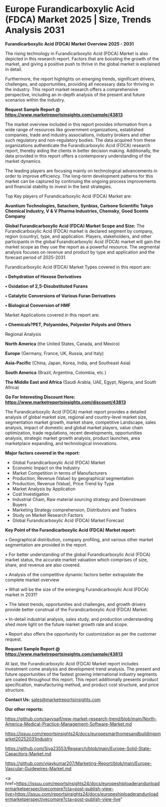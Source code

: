 # Europe Furandicarboxylic Acid (FDCA) Market 2025 | Size, Trends Analysis 2031

<Strong> Furandicarboxylic Acid (FDCA) Market Overview 2025 - 2031</strong>

The rising technology in Furandicarboxylic Acid (FDCA) Market is also depicted in this research report. Factors that are boosting the growth of the market, and giving a positive push to thrive in the global market is explained in detail.

Furthermore, the report highlights on emerging trends, significant drivers, challenges, and opportunities, providing all necessary data for thriving in the industry. This report market research offers a comprehensive perspective, including an in-depth analysis of the present and future scenarios within the industry.

<strong>Request Sample Report @ <a href=https://www.marketreportsinsights.com/sample/43813>https://www.marketreportsinsights.com/sample/43813</a></strong>

The market overview included in this report provides information from a wide range of resources like government organizations, established companies, trade and industry associations, industry brokers and other such regulatory and non-regulatory bodies. The data acquired from these organizations authenticate the Furandicarboxylic Acid (FDCA) research report, thereby aiding the clients in better decision making. Additionally, the data provided in this report offers a contemporary understanding of the market dynamics.

The leading players are focusing mainly on technological advancements in order to improve efficiency. The long-term development patterns for this market can be captured by continuing the ongoing process improvements and financial stability to invest in the best strategies.

Top Key players of Furandicarboxylic Acid (FDCA) Market are:

<strong>Avantium Technologies, Satachem, Synbias, Carbone Scientific Tokyo Chemical Industry, V & V Pharma Industries, Chemsky, Good Scents Company</strong>

<strong><b>Global Furandicarboxylic Acid (FDCA) Market Scope and Size:</b></strong>
The Furandicarboxylic Acid (FDCA) market is declared segment by company, region (country), type, and application. Players, stakeholders, and other participants in the global Furandicarboxylic Acid (FDCA) market will gain the market scope as they use the report as a powerful resource. The segmental analysis focuses on revenue and product by type and application and the forecast period of 2025-2031.

Furandicarboxylic Acid (FDCA) Market Types covered in this report are:

<strong>•  Dehydration of Hexose Derivatives

•  Oxidation of 2,5-Disubstituted Furans

•  Catalytic Conversions of Various Furan Derivatives

•  Biological Conversion of HMF</strong>

Market Applications covered in this report are:

<strong>•  Chemicals?PET, Polyamides, Polyester Polyols and Others</strong> 

Regional Analysis

<strong>North America</strong> (the United States, Canada, and Mexico)

<strong>Europe</strong> (Germany, France, UK, Russia, and Italy)

<strong>Asia-Pacific</strong> (China, Japan, Korea, India, and Southeast Asia)

<strong>South America</strong> (Brazil, Argentina, Colombia, etc.)

<strong>The Middle East and Africa</strong> (Saudi Arabia, UAE, Egypt, Nigeria, and South Africa)

<strong>Go For Interesting Discount Here: <a href=https://www.marketreportsinsights.com/discount/43813>https://www.marketreportsinsights.com/discount/43813</a></strong>

The Furandicarboxylic Acid (FDCA) market report provides a detailed analysis of global market size, regional and country-level market size, segmentation market growth, market share, competitive Landscape, sales analysis, impact of domestic and global market players, value chain optimization, trade regulations, recent developments, opportunities analysis, strategic market growth analysis, product launches, area marketplace expanding, and technological innovations.

<strong><b>Major factors covered in the report:</b></strong>
<ul>
  <li>Global Furandicarboxylic Acid (FDCA) Market </li>
  <li>Economic Impact on the Industry</li>
  <li>Market Competition in terms of Manufacturers</li>
  <li>Production, Revenue (Value) by geographical segmentation</li>
  <li>Production, Revenue (Value), Price Trend by Type</li>
  <li>Market Analysis by Application</li>
  <li>Cost Investigation</li>
  <li>Industrial Chain, Raw material sourcing strategy and Downstream Buyers</li>
  <li>Marketing Strategy comprehension, Distributors and Traders</li>
  <li>Study on Market Research Factors</li>
  <li>Global Furandicarboxylic Acid (FDCA) Market Forecast</li>
</ul>

<strong><b>Key Point of the Furandicarboxylic Acid (FDCA) Market report:</b></strong>

• Geographical distribution, company profiling, and various other market segmentation are provided in the report.

• For better understanding of the global Furandicarboxylic Acid (FDCA) market status, the accurate market valuation which comprises of size, share, and revenue are also covered.

• Analysis of the competitive dynamic factors better extrapolate the complete market overview

• What will be the size of the emerging Furandicarboxylic Acid (FDCA) market in 2031?

• The latest trends, opportunities and challenges, and growth drivers provide better construal of the Furandicarboxylic Acid (FDCA) Market.

• In-detail industrial analysis, sales study, and production understanding shed more light on the future market growth rate and scope.

• Report also offers the opportunity for customization as per the customer request.

<strong>Request Sample Report @ <a href=https://www.marketreportsinsights.com/sample/43813>https://www.marketreportsinsights.com/sample/43813</a></strong>

At last, the Furandicarboxylic Acid (FDCA) Market report includes investment come analysis and development trend analysis. The present and future opportunities of the fastest growing international industry segments are coated throughout this report. This report additionally presents product specification, manufacturing method, and product cost structure, and price structure.

<strong>Contact Us:</strong>
sales@marketreportsinsights.com

<strong>Our other reports:</strong>

<a href=https://github.com/sayysaif/new-market-research-trend/blob/main/North-America-Medical-Practice-Management-Software-Market.md>https://github.com/sayysaif/new-market-research-trend/blob/main/North-America-Medical-Practice-Management-Software-Market.md</a>

<a href=https://issuu.com/reportsinsights24/docs/europesmarthomesandbuildingsmarket20252031industry>https://issuu.com/reportsinsights24/docs/europesmarthomesandbuildingsmarket20252031industry</a>

<a href=https://github.com/Siya23553/Research/blob/main/Europe-Solid-State-Capacitors-Market.md>https://github.com/Siya23553/Research/blob/main/Europe-Solid-State-Capacitors-Market.md</a>

<a href=https://github.com/vijaykumar207/Marketing-Report/blob/main/Europe-Vascular-Guidewires-Market.md>https://github.com/vijaykumar207/Marketing-Report/blob/main/Europe-Vascular-Guidewires-Market.md</a>

<a href=https://issuu.com/reportsinsights24/docs/europeshiploaderandunloadermarketperspectivecompre?cta=post-publish-view-live>https://issuu.com/reportsinsights24/docs/europeshiploaderandunloadermarketperspectivecompre?cta=post-publish-view-live</a>"
